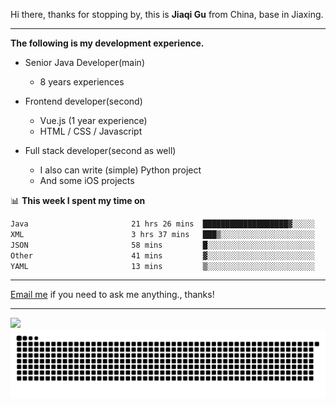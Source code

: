 Hi there, thanks for stopping by, this is **Jiaqi Gu** from China, base in Jiaxing.

---

**The following is my development experience.**

- Senior Java Developer(main)
  - 8 years experiences

- Frontend developer(second)
  - Vue.js (1 year experience)
  - HTML / CSS / Javascript
  
- Full stack developer(second as well)
  - I also can write (simple) Python project
  - And some iOS projects

📊 **This week I spent my time on**
<!--START_SECTION:waka-->

```txt
Java                       21 hrs 26 mins  ███████████████████▓░░░░░   78.41 %
XML                        3 hrs 37 mins   ███▒░░░░░░░░░░░░░░░░░░░░░   13.22 %
JSON                       58 mins         █░░░░░░░░░░░░░░░░░░░░░░░░   03.58 %
Other                      41 mins         ▓░░░░░░░░░░░░░░░░░░░░░░░░   02.55 %
YAML                       13 mins         ▒░░░░░░░░░░░░░░░░░░░░░░░░   00.84 %
```

<!--END_SECTION:waka-->

---

[Email me](mailto:htk2klwgr@mozmail.com?subject=Hiring_from_GitHub) if you need to ask me anything., thanks!

---

![]( https://visitor-badge.glitch.me/badge?page_id=githubgujiaqi)
![]( https://github.com/droid-Q/droid-Q/raw/output/github-contribution-grid-snake.svg#gh-dark-mode-only)
